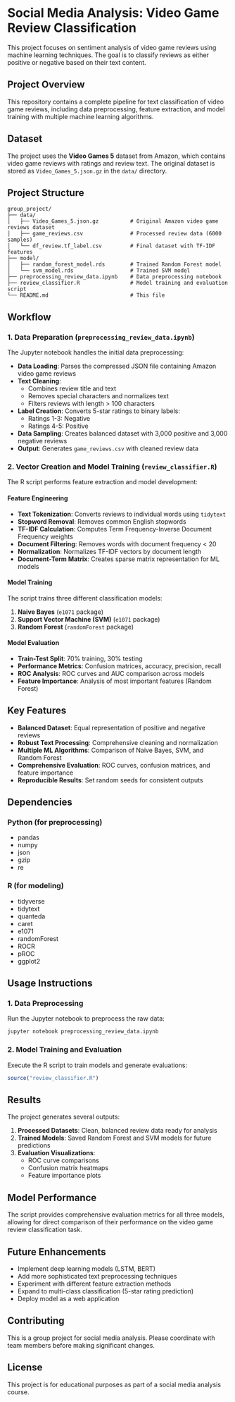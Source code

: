# Social Media Analysis: Video Game Review Classification

This project focuses on sentiment analysis of video game reviews using machine learning techniques. The goal is to classify reviews as either positive or negative based on their text content.

## Project Overview

This repository contains a complete pipeline for text classification of video game reviews, including data preprocessing, feature extraction, and model training with multiple machine learning algorithms.

## Dataset

The project uses the **Video Games 5** dataset from Amazon, which contains video game reviews with ratings and review text. The original dataset is stored as `Video_Games_5.json.gz` in the `data/` directory.

## Project Structure

```
group_project/
├── data/
│   ├── Video_Games_5.json.gz          # Original Amazon video game reviews dataset
│   ├── game_reviews.csv               # Processed review data (6000 samples)
│   └── df_review.tf_label.csv         # Final dataset with TF-IDF features
├── model/
│   ├── random_forest_model.rds        # Trained Random Forest model
│   └── svm_model.rds                  # Trained SVM model
├── preprocessing_review_data.ipynb    # Data preprocessing notebook
├── review_classifier.R                # Model training and evaluation script
└── README.md                          # This file
```

## Workflow

### 1. Data Preparation (`preprocessing_review_data.ipynb`)

The Jupyter notebook handles the initial data preprocessing:

- **Data Loading**: Parses the compressed JSON file containing Amazon video game reviews
- **Text Cleaning**: 
  - Combines review title and text
  - Removes special characters and normalizes text
  - Filters reviews with length > 100 characters
- **Label Creation**: Converts 5-star ratings to binary labels:
  - Ratings 1-3: Negative
  - Ratings 4-5: Positive
- **Data Sampling**: Creates balanced dataset with 3,000 positive and 3,000 negative reviews
- **Output**: Generates `game_reviews.csv` with cleaned review data

### 2. Vector Creation and Model Training (`review_classifier.R`)

The R script performs feature extraction and model development:

#### Feature Engineering
- **Text Tokenization**: Converts reviews to individual words using `tidytext`
- **Stopword Removal**: Removes common English stopwords
- **TF-IDF Calculation**: Computes Term Frequency-Inverse Document Frequency weights
- **Document Filtering**: Removes words with document frequency < 20
- **Normalization**: Normalizes TF-IDF vectors by document length
- **Document-Term Matrix**: Creates sparse matrix representation for ML models

#### Model Training
The script trains three different classification models:

1. **Naive Bayes** (`e1071` package)
2. **Support Vector Machine (SVM)** (`e1071` package)
3. **Random Forest** (`randomForest` package)

#### Model Evaluation
- **Train-Test Split**: 70% training, 30% testing
- **Performance Metrics**: Confusion matrices, accuracy, precision, recall
- **ROC Analysis**: ROC curves and AUC comparison across models
- **Feature Importance**: Analysis of most important features (Random Forest)

## Key Features

- **Balanced Dataset**: Equal representation of positive and negative reviews
- **Robust Text Processing**: Comprehensive cleaning and normalization
- **Multiple ML Algorithms**: Comparison of Naive Bayes, SVM, and Random Forest
- **Comprehensive Evaluation**: ROC curves, confusion matrices, and feature importance
- **Reproducible Results**: Set random seeds for consistent outputs

## Dependencies

### Python (for preprocessing)
- pandas
- numpy
- json
- gzip
- re

### R (for modeling)
- tidyverse
- tidytext
- quanteda
- caret
- e1071
- randomForest
- ROCR
- pROC
- ggplot2

## Usage Instructions

### 1. Data Preprocessing
Run the Jupyter notebook to preprocess the raw data:
```bash
jupyter notebook preprocessing_review_data.ipynb
```

### 2. Model Training and Evaluation
Execute the R script to train models and generate evaluations:
```r
source("review_classifier.R")
```

## Results

The project generates several outputs:

1. **Processed Datasets**: Clean, balanced review data ready for analysis
2. **Trained Models**: Saved Random Forest and SVM models for future predictions
3. **Evaluation Visualizations**:
   - ROC curve comparisons
   - Confusion matrix heatmaps
   - Feature importance plots

## Model Performance

The script provides comprehensive evaluation metrics for all three models, allowing for direct comparison of their performance on the video game review classification task.

## Future Enhancements

- Implement deep learning models (LSTM, BERT)
- Add more sophisticated text preprocessing techniques
- Experiment with different feature extraction methods
- Expand to multi-class classification (5-star rating prediction)
- Deploy model as a web application

## Contributing

This is a group project for social media analysis. Please coordinate with team members before making significant changes.

## License

This project is for educational purposes as part of a social media analysis course.
